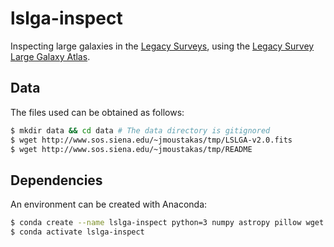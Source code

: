 # lslga-inspect
Inspecting large galaxies in the [Legacy Surveys](http://legacysurvey.org/), using the [Legacy Survey Large Galaxy Atlas](https://github.com/moustakas/LSLGA).

## Data
The files used can be obtained as follows:
```bash
$ mkdir data && cd data # The data directory is gitignored
$ wget http://www.sos.siena.edu/~jmoustakas/tmp/LSLGA-v2.0.fits
$ wget http://www.sos.siena.edu/~jmoustakas/tmp/README
```

## Dependencies
An environment can be created with Anaconda:
```bash
$ conda create --name lslga-inspect python=3 numpy astropy pillow wget flask requests
$ conda activate lslga-inspect
```

<!---
TODO:
- May want to add a requirements.txt file instead of listing packages
- Building deps
    - put into /usr/share (default for astrometry.net, for example)
    - could also put other stuff into the conda environment (using --prefix=/path/to/dir, for example)
    - Just make a nice, clean conda environment, not located in the directory or anything...
    - Keep the checked out code separate from the libs
- Rendering ellipses on server
    - https://github.com/legacysurvey/decals-web/blob/master/map/views.py
    - See get_tile, maybe (render_into_wcs, create_scaled_image)
- Rendering scale bar
    - https://github.com/moustakas/legacyhalos/blob/master/py/legacyhalos/html.py
    - See addbar, for adding a scale bar
    - May want to add text as well
- Examine the galaxy zoo system and how this will integrate...
    - Look into SSL/TLS issue...
--->

<!---
New TODO:
- In read.py, methodize all the separate little tests
    - perhaps pass the table object in
    - Make a main method
    - This will reduce the amount of commented stuff and make it easier to re-run tests
- Features to add to draw_test.py (should also focus on further methodizing this file, perhaps on a separate branch)
    - May want to include some of the things written for the decals-web annotator
    - May want to break the different methods into separate files
    - Should rename some of the now-more-developed files to give a better indication of what they do
- Make the decals-web annotator use the URL arguments
--->
